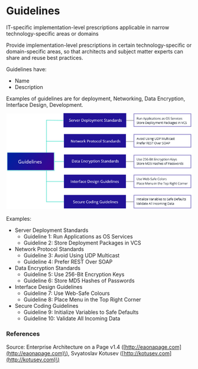 # Guidelines

IT-specific implementation-level prescriptions applicable in narrow technology-specific areas or domains

Provide implementation-level prescriptions in certain technology-specific or domain-specific areas, so that architects and subject matter experts can share and reuse best practices.

Guidelines have:

* Name
* Description

Examples of guidelines are for deployment, Networking, Data Encryption, Interface Design, Development.



![](../../.gitbook/assets/3c-standards-_-guidelines.jpg)



Examples:

* Server Deployment Standards
  * Guideline 1: Run Applications as OS Services
  * Guideline 2: Store Deployment Packages in VCS
* Network Protocol Standards
  * Guideline 3: Avoid Using UDP Multicast
  * Guideline 4: Prefer REST Over SOAP
* Data Encryption Standards
  * Guideline 5: Use 256-Bit Encryption Keys
  * Guideline 6: Store MD5 Hashes of Passwords
* Interface Design Guidelines
  * Guideline 7: Use Web-Safe Colours
  * Guideline 8: Place Menu in the Top Right Corner
* Secure Coding Guidelines
  * Guideline 9: Initialize Variables to Safe Defaults
  * Guideline 10: Validate All Incoming Data

### References

Source: Enterprise Architecture on a Page v1.4 \([http://eaonapage.com](http://eaonapage.com)\), Svyatoslav Kotusev \([http://kotusev.com](http://kotusev.com)\)

